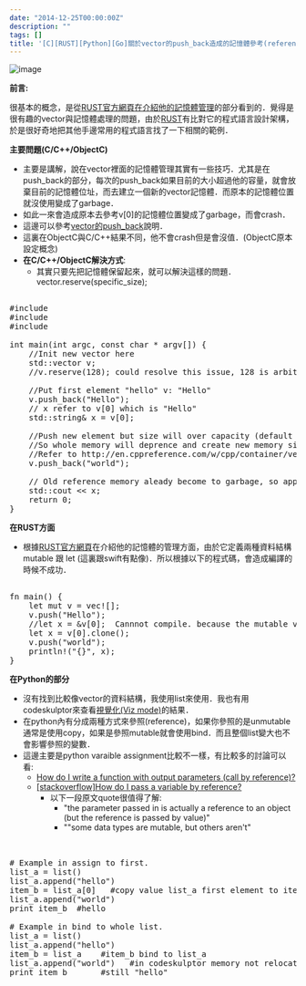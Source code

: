 ```yaml
---
date: "2014-12-25T00:00:00Z"
description: ""
tags: []
title: '[C][RUST][Python][Go]關於vector的push_back造成的記憶體參考(reference)問題'
---
```


![image](http://www.rust-lang.org/logos/rust-logo-blk.svg)

**前言:**

很基本的概念，是從[RUST官方網頁在介紹他的記憶體管理](http://doc.rust-lang.org/nightly/intro.html#ownership)的部分看到的．覺得是很有趣的vector與記憶體處理的問題，由於[RUST](http://www.rust-lang.org/)有比對它的程式語言設計架構，於是很好奇地把其他手邊常用的程式語言找了一下相關的範例．

**主要問題(C/C++/ObjectC)**

- 主要是講解，說在vector裡面的記憶體管理其實有一些技巧．尤其是在push_back的部分，每次的push_back如果目前的大小超過他的容量，就會放棄目前的記憶體位址，而去建立一個新的vector記憶體．而原本的記憶體位置就沒使用變成了garbage．
- 如此一來會造成原本去參考v[0]的記憶體位置變成了garbage，而會crash．
- 這邊可以參考[vector的push_back](http://en.cppreference.com/w/cpp/container/vector/push_back)說明．
- 這裏在ObjectC與C/C++結果不同，他不會crash但是會沒值．(ObjectC原本設定概念)
- **在C/C++/ObjectC解決方式**:
    - 其實只要先把記憶體保留起來，就可以解決這樣的問題． vector.reserve(specific_size); 

<pre class="prettyprint">  
#include <iostream>
#include <vector>
#include <string>

int main(int argc, const char * argv[]) {
    //Init new vector here
    std::vector<std::string> v;
    //v.reserve(128); could resolve this issue, 128 is arbitrarily value.
    
    //Put first element "hello" v: "Hello"
    v.push_back("Hello");
    // x refer to v[0] which is "Hello"
    std::string& x = v[0];
    
    //Push new element but size will over capacity (default is zero, after first push become 1)
    //So whole memory will deprence and create new memory size =2
    //Refer to http://en.cppreference.com/w/cpp/container/vector/push_back
    v.push_back("world");
    
    // Old reference memory aleady become to garbage, so app crash (depends OS)
    std::cout << x;    
    return 0;
}
</pre>

**在RUST方面**
    
- 根據[RUST官方網頁](http://www.rust-lang.org/)在介紹他的記憶體的管理方面，由於它定義兩種資料結構mutable 跟 let (這裏跟swift有點像)．所以根據以下的程式碼，會造成編譯的時候不成功．

<pre class="prettyprint">  
fn main() {
    let mut v = vec![];
    v.push("Hello");
    //let x = &v[0];  Cannnot compile. because the mutable variable cannot assign to static value.
    let x = v[0].clone();
    v.push("world");
    println!("{}", x);
}
</pre>


**在Python的部分**

- 沒有找到比較像vector的資料結構，我使用list來使用．我也有用codeskulptor來查看[視覺化(Viz mode)](http://www.codeskulptor.org/viz/index.html)的結果．
- 在python內有分成兩種方式來參照(reference)，如果你參照的是unmutable通常是使用copy，如果是參照mutable就會使用bind．而且整個list變大也不會影響參照的變數．
- 這邊主要是python varaible assignment比較不一樣，有比較多的討論可以看:
    - [How do I write a function with output parameters (call by reference)?](https://docs.python.org/3/faq/programming.html#how-do-i-write-a-function-with-output-parameters-call-by-reference)
    - [[stackoverflow]How do I pass a variable by reference?](http://stackoverflow.com/questions/986006/how-do-i-pass-a-variable-by-reference) 
        - 以下一段原文quote很值得了解: 
            - "the parameter passed in is actually a reference to an object (but the reference is passed by value)"
            - ""some data types are mutable, but others aren't"
        

<pre class="prettyprint">  

# Example in assign to first.
list_a = list()
list_a.append("hello")
item_b = list_a[0]   #copy value list_a first element to item_b, not point to.
list_a.append("world")
print item_b  #hello

# Example in bind to whole list.
list_a = list()
list_a.append("hello")
item_b = list_a    #item_b bind to list_a
list_a.append("world")   #in codeskulptor memory not relocate nd continue.
print item_b       #still "hello"
</pre>
